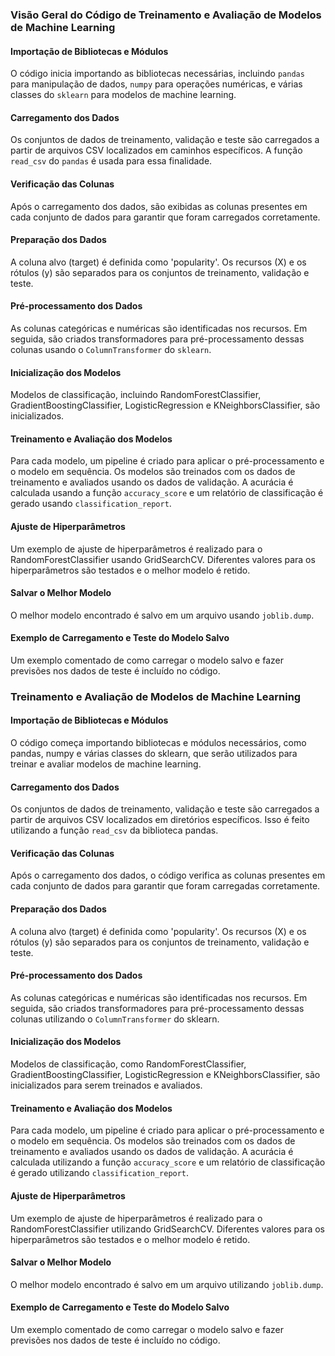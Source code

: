 ### Visão Geral do Código de Treinamento e Avaliação de Modelos de Machine Learning

#### Importação de Bibliotecas e Módulos

O código inicia importando as bibliotecas necessárias, incluindo `pandas` para manipulação de dados, `numpy` para operações numéricas, e várias classes do `sklearn` para modelos de machine learning.

#### Carregamento dos Dados

Os conjuntos de dados de treinamento, validação e teste são carregados a partir de arquivos CSV localizados em caminhos específicos. A função `read_csv` do `pandas` é usada para essa finalidade.

#### Verificação das Colunas

Após o carregamento dos dados, são exibidas as colunas presentes em cada conjunto de dados para garantir que foram carregados corretamente.

#### Preparação dos Dados

A coluna alvo (target) é definida como 'popularity'. Os recursos (X) e os rótulos (y) são separados para os conjuntos de treinamento, validação e teste.

#### Pré-processamento dos Dados

As colunas categóricas e numéricas são identificadas nos recursos. Em seguida, são criados transformadores para pré-processamento dessas colunas usando o `ColumnTransformer` do `sklearn`.

#### Inicialização dos Modelos

Modelos de classificação, incluindo RandomForestClassifier, GradientBoostingClassifier, LogisticRegression e KNeighborsClassifier, são inicializados.

#### Treinamento e Avaliação dos Modelos

Para cada modelo, um pipeline é criado para aplicar o pré-processamento e o modelo em sequência. Os modelos são treinados com os dados de treinamento e avaliados usando os dados de validação. A acurácia é calculada usando a função `accuracy_score` e um relatório de classificação é gerado usando `classification_report`.

#### Ajuste de Hiperparâmetros

Um exemplo de ajuste de hiperparâmetros é realizado para o RandomForestClassifier usando GridSearchCV. Diferentes valores para os hiperparâmetros são testados e o melhor modelo é retido.

#### Salvar o Melhor Modelo

O melhor modelo encontrado é salvo em um arquivo usando `joblib.dump`.

#### Exemplo de Carregamento e Teste do Modelo Salvo

Um exemplo comentado de como carregar o modelo salvo e fazer previsões nos dados de teste é incluído no código.

### Treinamento e Avaliação de Modelos de Machine Learning

#### Importação de Bibliotecas e Módulos

O código começa importando bibliotecas e módulos necessários, como pandas, numpy e várias classes do sklearn, que serão utilizados para treinar e avaliar modelos de machine learning.

#### Carregamento dos Dados

Os conjuntos de dados de treinamento, validação e teste são carregados a partir de arquivos CSV localizados em diretórios específicos. Isso é feito utilizando a função `read_csv` da biblioteca pandas.

#### Verificação das Colunas

Após o carregamento dos dados, o código verifica as colunas presentes em cada conjunto de dados para garantir que foram carregadas corretamente.

#### Preparação dos Dados

A coluna alvo (target) é definida como 'popularity'. Os recursos (X) e os rótulos (y) são separados para os conjuntos de treinamento, validação e teste.

#### Pré-processamento dos Dados

As colunas categóricas e numéricas são identificadas nos recursos. Em seguida, são criados transformadores para pré-processamento dessas colunas utilizando o `ColumnTransformer` do sklearn.

#### Inicialização dos Modelos

Modelos de classificação, como RandomForestClassifier, GradientBoostingClassifier, LogisticRegression e KNeighborsClassifier, são inicializados para serem treinados e avaliados.

#### Treinamento e Avaliação dos Modelos

Para cada modelo, um pipeline é criado para aplicar o pré-processamento e o modelo em sequência. Os modelos são treinados com os dados de treinamento e avaliados usando os dados de validação. A acurácia é calculada utilizando a função `accuracy_score` e um relatório de classificação é gerado utilizando `classification_report`.

#### Ajuste de Hiperparâmetros

Um exemplo de ajuste de hiperparâmetros é realizado para o RandomForestClassifier utilizando GridSearchCV. Diferentes valores para os hiperparâmetros são testados e o melhor modelo é retido.

#### Salvar o Melhor Modelo

O melhor modelo encontrado é salvo em um arquivo utilizando `joblib.dump`.

#### Exemplo de Carregamento e Teste do Modelo Salvo

Um exemplo comentado de como carregar o modelo salvo e fazer previsões nos dados de teste é incluído no código.
